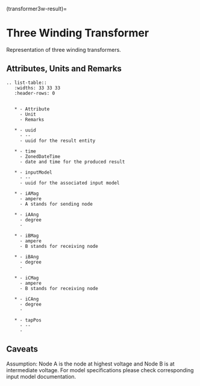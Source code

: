 (transformer3w-result)=

# Three Winding Transformer

Representation of three winding transformers.

## Attributes, Units and Remarks

```{eval-rst}
.. list-table::
   :widths: 33 33 33
   :header-rows: 0


   * - Attribute
     - Unit
     - Remarks

   * - uuid
     - --
     - uuid for the result entity

   * - time
     - ZonedDateTime
     - date and time for the produced result

   * - inputModel
     - --
     - uuid for the associated input model

   * - iAMag
     - ampere
     - A stands for sending node

   * - iAAng
     - degree
     -

   * - iBMag
     - ampere
     - B stands for receiving node

   * - iBAng
     - degree
     -

   * - iCMag
     - ampere
     - B stands for receiving node

   * - iCAng
     - degree
     -

   * - tapPos
     - --
     -

```

## Caveats

Assumption: Node A is the node at highest voltage and Node B is at intermediate voltage.
For model specifications please check corresponding input model documentation.

